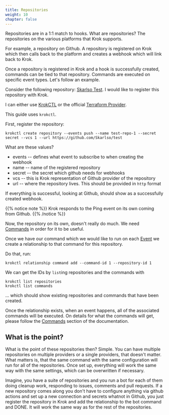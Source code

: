 ```yaml
---
title: Repositories
weight: 10
chapter: false
---
```


Repositories are in a 1:1 match to hooks. What are repositories? The repositories on the various platforms that Krok supports.

For example, a repository on Github. A repository is registered on Krok which then calls back to the platform and creates a webhook
which will link back to Krok.

Once a repository is registered in Krok and a hook is successfully created, commands can be tied to that repository. Commands are executed
on specific event types. Let's follow an example.

Consider the following repository: [Skarlso Test](https://github.com/Skarlso/test). I would like to register this repository with Krok.

I can either use [KrokCTL](https://github.com/krok-o/krokctl) or the official [Terraform Provider](https://github.com/krok-o/terraform-provider-krok).

This guide uses `krokctl`.

First, register the repository:

```console
krokctl create repository --events push --name test-repo-1 --secret secret --vcs 1 --url https://github.com/Skarlso/test
```

What are these values?

- events -- defines what event to subscribe to when creating the webhook
- name -- name of the registered repository
- secret -- the secret which github needs for webhooks
- vcs -- this is Krok representation of Github provider of the repository
- url -- where the repository lives. This should be provided in `http` format

If everything is successful, looking at Github, should show as a successfully created webhook.

{{% notice note %}}
Krok responds to the Ping event on its own coming from Github.
{{% /notice %}}

Now, the repository on its own, doesn't really do much. We need [Commands](/commands) in order for it to be useful.

Once we have our command which we would like to run on each [Event](/events) we create a relationship to that command for this repository.

Do that, run:

```
krokctl relationship command add --command-id 1 --repository-id 1
```

We can get the IDs by `list`ing repositories and the commands with

```
krokctl list repositories
krokctl list commands
```

... which should show existing repositories and commands that have been created.

Once the relationship exists, when an event happens, all of the associated commands will be executed. On details for what the commands
will get, please follow the [Commands](/commands) section of the documentation.

## What is the point?

What is the point of these repositories then? Simple. You can have multiple repositories on multiple providers or a single providers, that doesn't matter.
What matters is, that the same command with the same configuration will run for all of the repositories. Once set up, everything will work the same way
with the same settings, which can be overwritten if necessary.

Imagine, you have a suite of repositories and you run a bot for each of them doing cleanup work, responding to issues, comments and pull requests.
If a new repository comes along you don't have to configure anything via github actions and set up a new connection and secrets whatnot in Github,
you just register the repository in Krok and add the relationship to the bot command and DONE. It will work the same way as for the rest of the repositories.